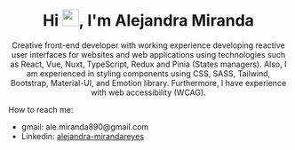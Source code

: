 <div align="center">
<h1>Hi <img src="https://raw.githubusercontent.com/MartinHeinz/MartinHeinz/master/wave.gif" width="30px">, I'm Alejandra Miranda</h1>
<p>Creative front-end developer with working experience developing reactive user interfaces for websites and web applications using technologies such as React, Vue, Nuxt, TypeScript, Redux and Pinia (States managers). Also, I am experienced in styling components using CSS, SASS, Tailwind, Bootstrap, Material-UI, and Emotion library. Furthermore, I have experience with web accessibility (WCAG).</p>
</div>

How to reach me:
<ul>
<li>gmail: ale.miranda890@gmail.com</li>
<li>Linkedin: <a href='https://www.linkedin.com/in/alejandra-mirandareyes/'>alejandra-mirandareyes</a></li>
</ul>
